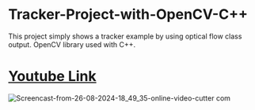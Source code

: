 # Tracker-Project-with-OpenCV-C++

This project simply shows a tracker example by using optical flow class output. OpenCV library used with C++.

# [Youtube Link](https://www.youtube.com/watch?v=d6ggYZy_nUk)

![Screencast-from-26-08-2024-18_49_35-_online-video-cutter com_](https://github.com/user-attachments/assets/7da32dec-93d2-4f49-bb6c-6e123d065ef4)
